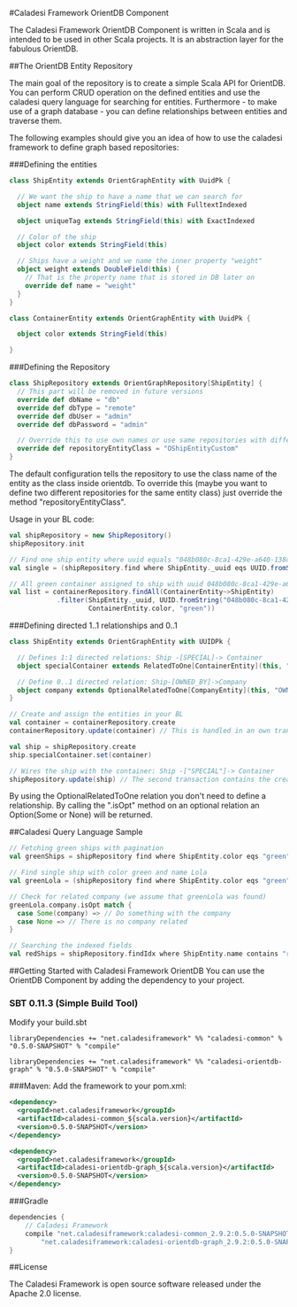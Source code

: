 #Caladesi Framework OrientDB Component

The Caladesi Framework OrientDB Component is written in Scala and is intended to be used in other Scala projects. It is
an abstraction layer for the fabulous OrientDB.

##The OrientDB Entity Repository

The main goal of the repository is to create a simple Scala API for OrientDB. You can perform CRUD operation on the
defined entities and use the caladesi query language for searching for entities. Furthermore - to make use of a graph
database - you can define relationships between entities and traverse them.

The following examples should give you an idea of how to use the caladesi framework to define graph based repositories:

###Defining the entities

```scala
class ShipEntity extends OrientGraphEntity with UuidPk {

  // We want the ship to have a name that we can search for
  object name extends StringField(this) with FulltextIndexed

  object uniqueTag extends StringField(this) with ExactIndexed

  // Color of the ship
  object color extends StringField(this)

  // Ships have a weight and we name the inner property "weight"
  object weight extends DoubleField(this) {
    // That is the property name that is stored in DB later on
    override def name = "weight"
  }
}

class ContainerEntity extends OrientGraphEntity with UuidPk {

  object color extends StringField(this)

}
```

###Defining the Repository

```scala
class ShipRepository extends OrientGraphRepository[ShipEntity] {
  // This part will be removed in future versions
  override def dbName = "db"
  override def dbType = "remote"
  override def dbUser = "admin"
  override def dbPassword = "admin"

  // Override this to use own names or use same repositories with different entity sets
  override def repositoryEntityClass = "OShipEntityCustom"
}
```

The default configuration tells the repository to use the class name of the entity as the class inside orientdb. To
override this (maybe you want to define two different repositories for the same entity class) just override the method
"repositoryEntityClass".

Usage in your BL code:

```scala
val shipRepository = new ShipRepository()
shipRepository.init

// Find one ship entity where uuid equals "048b080c-8ca1-429e-a640-138d928a8ecd"
val single = (shipRepository.find where ShipEntity._uuid eqs UUID.fromString("048b080c-8ca1-429e-a640-138d928a8ecd" limit 1 ex)).head

// All green container assigned to ship with uuid 048b080c-8ca1-429e-a640-138d928a8ecd
val list = containerRepository.findAll(ContainerEntity~>ShipEntity)
            .filter(ShipEntity._uuid, UUID.fromString("048b080c-8ca1-429e-a640-138d928a8ecd",
                    ContainerEntity.color, "green"))
```

###Defining directed 1..1 relationships and 0..1
```scala
class ShipEntity extends OrientGraphEntity with UUIDPk {

  // Defines 1:1 directed relations: Ship -[SPECIAL]-> Container
  object specialContainer extends RelatedToOne[ContainerEntity](this, "SPECIAL")

  // Define 0..1 directed relation: Ship-[OWNED_BY]->Company
  object company extends OptionalRelatedToOne[CompanyEntity](this, "OWNED_BY")
}

// Create and assign the entities in your BL
val container = containerRepository.create
containerRepository.update(container) // This is handled in an own transaction

val ship = shipRepository.create
ship.specialContainer.set(container)

// Wires the ship with the container: Ship -["SPECIAL"]-> Container
shipRepository.update(ship) // The second transaction contains the creation of the directed edge
```

By using the OptionalRelatedToOne relation you don't need to define a relationship. By calling the ".isOpt" method on
an optional relation an Option(Some or None) will be returned.

##Caladesi Query Language Sample
```scala
// Fetching green ships with pagination
val greenShips = shipRepository find where ShipEntity.color eqs "green" skip 5 limit 5 ex

// Find single ship with color green and name Lola
val greenLola = (shipRepository find where ShipEntity.color eqs "green" and ShipEntity.name eqs "Lola" limit 1 ex).head

// Check for related company (we assume that greenLola was found)
greenLola.company.isOpt match {
  case Some(company) => // Do something with the company
  case None => // There is no company related
}

// Searching the indexed fields
val redShips = shipRepository.findIdx where ShipEntity.name contains "red" limit 10 ex
```

##Getting Started with Caladesi Framework OrientDB
You can use the OrientDB Component by adding the dependency to your project.

### SBT 0.11.3 (Simple Build Tool)
Modify your build.sbt

    libraryDependencies += "net.caladesiframework" %% "caladesi-common" % "0.5.0-SNAPSHOT" % "compile"

    libraryDependencies += "net.caladesiframework" %% "caladesi-orientdb-graph" % "0.5.0-SNAPSHOT" % "compile"

###Maven:
Add the framework to your pom.xml:

```xml
<dependency>
  <groupId>net.caladesiframework</groupId>
  <artifactId>caladesi-common_${scala.version}</artifactId>
  <version>0.5.0-SNAPSHOT</version>
</dependency>

<dependency>
  <groupId>net.caladesiframework</groupId>
  <artifactId>caladesi-orientdb-graph_${scala.version}</artifactId>
  <version>0.5.0-SNAPSHOT</version>
</dependency>
```

###Gradle
```groovy
dependencies {
    // Caladesi Framework
    compile "net.caladesiframework:caladesi-common_2.9.2:0.5.0-SNAPSHOT",
        "net.caladesiframework:caladesi-orientdb-graph_2.9.2:0.5.0-SNAPSHOT"
}
```

##License

The Caladesi Framework is open source software released under the Apache 2.0 license.
